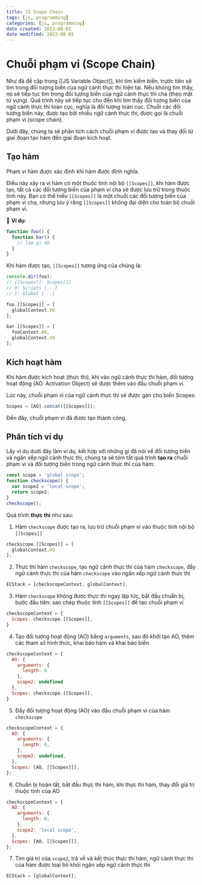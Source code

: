 ```yaml
---
title: JS Scope Chain
tags: [js, programming]
categories: [js, programming]
date created: 2023-08-01
date modified: 2023-08-01
---
```


# Chuỗi phạm vi (Scope Chain)

Như đã đề cập trong [[JS Variable Object]], khi tìm kiếm biến, trước tiên sẽ tìm trong đối tượng biến của ngữ cảnh thực thi hiện tại. Nếu không tìm thấy, nó sẽ tiếp tục tìm trong đối tượng biến của ngữ cảnh thực thi cha (theo mặt từ vựng). Quá trình này sẽ tiếp tục cho đến khi tìm thấy đối tượng biến của ngữ cảnh thực thi toàn cục, nghĩa là đối tượng toàn cục. Chuỗi các đối tượng biến này, được tạo bởi nhiều ngữ cảnh thực thi, được gọi là chuỗi phạm vi (scope chain).

Dưới đây, chúng ta sẽ phân tích cách chuỗi phạm vi được tạo và thay đổi từ giai đoạn tạo hàm đến giai đoạn kích hoạt.

## Tạo hàm

Phạm vi hàm được xác định khi hàm được định nghĩa.

Điều này xảy ra vì hàm có một thuộc tính nội bộ `[[Scopes]]`, khi hàm được tạo, tất cả các đối tượng biến của phạm vi cha sẽ được lưu trữ trong thuộc tính này. Bạn có thể hiểu `[[Scopes]]` là một chuỗi các đối tượng biến của phạm vi cha, nhưng lưu ý rằng `[[Scopes]]` không đại diện cho toàn bộ chuỗi phạm vi.

🌰 **Ví dụ**:

```js
function foo() {
  function bar() {
    // làm gì đó
  }
}
```

Khi hàm được tạo, `[[Scopes]]` tương ứng của chúng là:

```js
console.dir(foo);
// [[Scopes]]: Scopes[2]
// 0: Scripts {...}
// 1: Global {...}

foo.[[Scopes]] = [
  globalContext.VO
];

bar.[[Scopes]] = [
  fooContext.AO,
  globalContext.VO
];
```

## Kích hoạt hàm

Khi hàm được kích hoạt (thực thi), khi vào ngữ cảnh thực thi hàm, đối tượng hoạt động (AO: Activation Object) sẽ được thêm vào đầu chuỗi phạm vi.

Lúc này, chuỗi phạm vi của ngữ cảnh thực thi sẽ được gán cho biến Scopes:

```js
Scopes = [AO].concat([[Scopes]]);
```

Đến đây, chuỗi phạm vi đã được tạo thành công.

## Phân tích ví dụ

Lấy ví dụ dưới đây làm ví dụ, kết hợp với những gì đã nói về đối tượng biến và ngăn xếp ngữ cảnh thực thi, chúng ta sẽ tóm tắt quá trình **tạo ra** chuỗi phạm vi và đối tượng biến trong ngữ cảnh thực thi của hàm:

```js
const scope = 'global scope';
function checkscope() {
  var scope2 = 'local scope';
  return scope2;
}
checkscope();
```

Quá trình **thực thi** như sau:

1. Hàm `checkscope` được tạo ra, lưu trữ chuỗi phạm vi vào thuộc tính nội bộ `[[Scopes]]`

```js
checkscope.[[Scopes]] = [
  globalContext.VO
];
```

2. Thực thi hàm `checkscope`, tạo ngữ cảnh thực thi của hàm `checkscope`, đẩy ngữ cảnh thực thi của hàm `checkscope` vào ngăn xếp ngữ cảnh thực thi

```js
ECStack = [checkscopeContext, globalContext];
```

3. Hàm `checkscope` không được thực thi ngay lập tức, bắt đầu chuẩn bị, bước đầu tiên: sao chép thuộc tính `[[Scopes]]` để tạo chuỗi phạm vi

```js
checkscopeContext = {
  Scopes: checkscope.[[Scopes]],
}
```

4. Tạo đối tượng hoạt động (AO) bằng `arguments`, sau đó khởi tạo AO, thêm các tham số hình thức, khai báo hàm và khai báo biến

```js
checkscopeContext = {
  AO: {
    arguments: {
      length: 0
    },
    scope2: undefined
  },
  Scopes: checkscope.[[Scopes]],
}
```

5. Đẩy đối tượng hoạt động (AO) vào đầu chuỗi phạm vi của hàm `checkscope`

```js
checkscopeContext = {
  AO: {
    arguments: {
      length: 0,
    },
    scope2: undefined,
  },
  Scopes: [AO, [[Scopes]]],
};
```

6. Chuẩn bị hoàn tất, bắt đầu thực thi hàm, khi thực thi hàm, thay đổi giá trị thuộc tính của AO

```js
checkscopeContext = {
  AO: {
    arguments: {
      length: 0,
    },
    scope2: 'local scope',
  },
  Scopes: [AO, [[Scopes]]],
};
```

7. Tìm giá trị của `scope2`, trả về và kết thúc thực thi hàm, ngữ cảnh thực thi của hàm được loại bỏ khỏi ngăn xếp ngữ cảnh thực thi

```js
ECStack = [globalContext];
```
